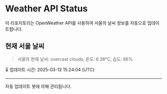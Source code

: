 
# Weather API Status

이 리포지토리는 OpenWeather API를 사용하여 서울의 날씨 정보를 자동으로 업데이트합니다.

## 현재 서울 날씨
> 서울의 현재 날씨: overcast clouds, 온도: 6.38°C, 습도: 86%

⏳ 업데이트 시간: 2025-03-12 15:24:04 (UTC)

---
자동 업데이트 봇에 의해 관리됩니다.
